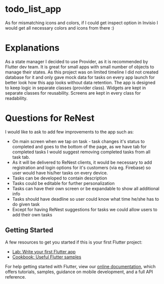# todo_list_app

As for mismatching icons and colors, if I could get inspect option in Invisio I would get
all necessary colors and icons from there :)

# Explanations

As a state manager I decided to use Provider, as it is recommended by Flutter dev team.
It is great for small apps with small number of objects to manage their states.
As this project was on limited timeline I did not created database for it and only gave mock
data for tasks on every app launch for better look how this app looks without data retention.
The app is designed to keep logic in separate classes (provider class).
Widgets are kept in separate classes for reusability.
Screens are kept in every class for readability.

# Questions for ReNest

I would like to ask to add few improvements to the app such as:
- On main screen when we tap on task - task changes it's status to completed and goes to the bottom
of the page, as we have tab for completed tasks I would suggest removing completed tasks from
all task tab.
- As it will be delivered to ReNest clients, it would be necessary to add registration and login
options for it's customers (via eg. Firebase) so user would have his/her tasks on every device.
- Tasks can be developed to contain description
- Tasks could be editable for further personalization
- Tasks can have their own screen or be expandable to show all additional info
- Tasks should have deadline so user could know what time he/she has to do given task
- Except for having ReNest suggestions for tasks we could allow users to add their own tasks

## Getting Started

A few resources to get you started if this is your first Flutter project:

- [Lab: Write your first Flutter app](https://flutter.dev/docs/get-started/codelab)
- [Cookbook: Useful Flutter samples](https://flutter.dev/docs/cookbook)

For help getting started with Flutter, view our
[online documentation](https://flutter.dev/docs), which offers tutorials,
samples, guidance on mobile development, and a full API reference.
